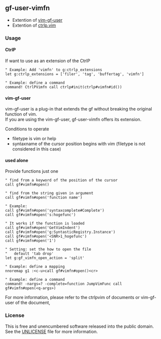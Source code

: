## gf-user-vimfn

- Extention of [vim-gf-user](https://github.com/kana/vim-gf-user)
- Extention of [ctrlp.vim](https://github.com/ctrlpvim/ctrlp.vim)

### Usage

#### CtrlP
If want to use as an extension of the CtrlP

``` vim
" Example: Add 'vimfn' to g:ctrlp_extensions
let g:ctrlp_extensions = ['filer', 'tag', 'buffertag', 'vimfn']

" Example: define a command
command! CtrlPVimfn call ctrlp#init(ctrlp#vimfn#id())
```

#### vim-gf-user
vim-gf-user is a plug-in that extends the gf without breaking the original function of vim.  
If you are using the vim-gf-user, gf-user-vimfn offers its extension.

Conditions to operate
- filetype is vim or help
- syntaxname of the cursor position begins with vim (filetype is not considered in this case)

#### used alone
Provide functions just one

``` vim
" find from a keyword of the position of the cursor
call gf#vimfn#open()

" find from the string given in argument
call gf#vimfn#open('function name')
```

``` vim
" Example:
call gf#vimfn#open('syntaxcomplete#Complete')
call gf#vimfn#open('s:hogefunc')

" It works if the function is loaded
call gf#vimfn#open('GetVimIndent')
call gf#vimfn#open('g:SyntasticRegistry.Instance')
call gf#vimfn#open('<SNR>1_hogefunc')
call gf#vimfn#open('1')
```

``` vim
" Setting: set the how to open the file
"   default 'tab drop'
let g:gf_vimfn_open_action = 'split'

" Example: define a mapping
nnoremap g1 :<c-u>call gf#vimfn#open()<cr>

" Example: define a command
command! -nargs=? -complete=function JumpVimFunc call gf#vimfn#open(<q-args>)
```

For more information, please refer to the ctrlpvim of documents or vim-gf-user of the document,

### License

This is free and unencumbered software released into the public domain. See the [UNLICENSE](./UNLICENSE) file for more information.
